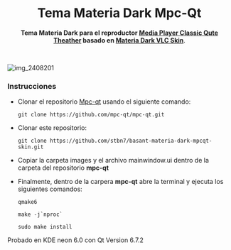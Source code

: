 
<div align="center">
	<h1>Tema Materia Dark Mpc-Qt</h1>
	<p>
		<b> Tema Materia Dark para el reproductor <a href="https://github.com/mpc-qt/mpc-qt">Media Player Classic Qute Theather</a> basado en <a href="https://ko-fi.com/i/IP5P6TEL5Z">Materia Dark VLC Skin</a></b>.
	</p>
	<br>
</div>


![img_2408201](https://github.com/user-attachments/assets/be7460eb-2db2-468a-bc05-b33785791bf8)


### Instrucciones 
- Clonar el repositorio <a href="https://github.com/mpc-qt/mpc-qt">Mpc-qt</a> usando el siguiente comando: 
    
  ```
  git clone https://github.com/mpc-qt/mpc-qt.git
  ```
- Clonar este repositorio:
  
  ```
  git clone https://github.com/stbn7/basant-materia-dark-mpcqt-skin.git
  ```
- Copiar la carpeta images y el archivo mainwindow.ui dentro de la carpeta del repositorio <strong>mpc-qt</strong>

- Finalmente, dentro de la carpera <strong>mpc-qt</strong> abre la terminal y ejecuta los siguientes comandos:

  ```
  qmake6
  ```
  ```
  make -j`nproc`
  ```
  ```
  sudo make install
  ```

Probado en KDE neon 6.0 con Qt Version 6.7.2
